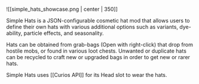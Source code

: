 ![[simple_hats_showcase.png | center | 350]]

Simple Hats is a JSON-configurable cosmetic hat mod that allows users to define their own hats with various additional options such as variants, dye-ability, particle effects, and seasonality. 

Hats can be obtained from grab-bags (Open with right-click) that drop from hostile mobs, or found in various loot chests. Unwanted or duplicate hats can be recycled to craft new or upgraded bags in order to get new or rarer hats.

Simple Hats uses [[Curios API]] for its Head slot to wear the hats.